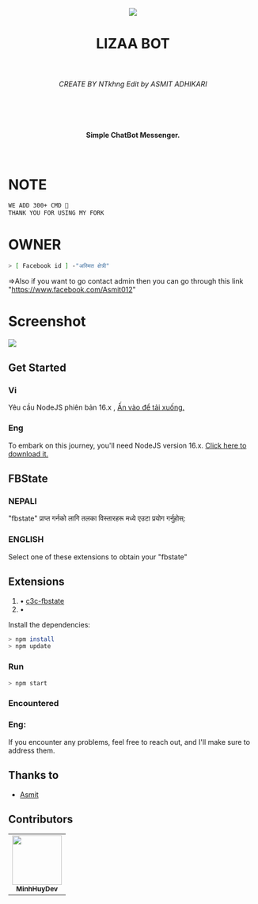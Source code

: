 <p align="center">
<img src="https://i.ibb.co/WKt4SF2/image.jpg"/>
</p>
<h1 align="center">LIZAA BOT</h1>
<br><h6 align="center">CREATE BY NTkhng Edit by ASMIT ADHIKARI</h6><br/>
<br><h4 align="center">Simple ChatBot Messenger.</h4><br/>

# NOTE
```sh
WE ADD 300+ CMD 🧛
THANK YOU FOR USING MY FORK 
```
# OWNER 
```sh
> [ Facebook id ] -"अस्मित क्षेत्री"
```
=>Also if you want to go contact admin then you can go through this link
"https://www.facebook.com/Asmit012"
# Screenshot
<img src="https://i.ibb.co/gMMN0vC/image.jpg"/>

## Get Started
### Vi
Yêu cầu NodeJS phiên bản 16.x , [Ấn vào để tải xuống.](https://nodejs.org/en/download/current/)
### Eng
To embark on this journey, you'll need NodeJS version 16.x. [Click here to download it.](https://nodejs.org/en/download/current/)

## FBState
### NEPALI
"fbstate" प्राप्त गर्नको लागि तलका विस्तारहरू मध्ये एउटा प्रयोग गर्नुहोस्:
### ENGLISH 
Select one of these extensions to obtain your "fbstate"
## Extensions
1. • [c3c-fbstate](https://github.com/c3cbot/c3c-fbstate)
2. • 

Install the dependencies:
```sh
> npm install
> npm update
```

### Run
```sh
> npm start
```

### Encountered
### Eng:
If you encounter any problems, feel free to reach out, and I'll make sure to address them.

## Thanks to
- [Asmit](https://github.com/ASM1T-Z3NO)

## Contributors
<table>
  <tr>
<td align="center"><a href="https://github.com/!?" target="_blank"><img src="https://avatars.githubusercontent.com/u/96736064?v=4" width="100px;" alt=""/></a><br />
<sub><b>MinhHuyDev</b></sub><br /></td>
  </tr>
</table>
